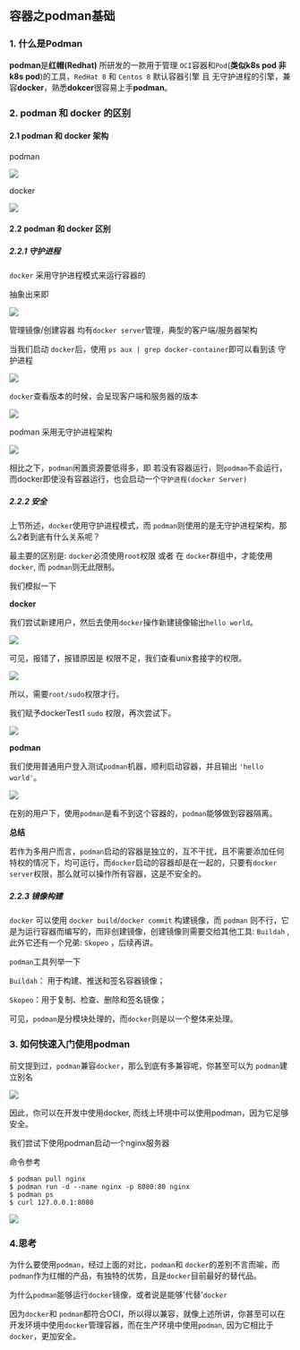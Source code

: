 ## 容器之podman基础

### 1. 什么是Podman

**podman**是**红帽(Redhat)** 所研发的一款用于管理 `OCI`容器和`Pod`(**类似k8s pod 非 k8s pod**)的工具，`RedHat 8` 和 `Centos 8` 默认容器引擎 且 无守护进程的引擎，兼容**docker**，熟悉**dokcer**很容易上手**podman**。

### 2. podman 和 docker 的区别

#### 2.1 podman 和 docker 架构

podman

![](img/learn_podman_1/2022-07-14-21-24-43-image.png)



docker

![](img/learn_podman_1/2022-07-14-21-24-54-image.png)



#### 2.2 podman 和 docker 区别

##### 2.2.1 守护进程

`docker` 采用守护进程模式来运行容器的

抽象出来即

![](img/learn_podman_1/2022-07-14-21-25-36-image.png)



管理镜像/创建容器 均有`docker server`管理，典型的客户端/服务器架构

当我们启动 `docker`后，使用 `ps aux | grep docker-container`即可以看到该 守护进程

![](img/learn_podman_1/2022-07-14-21-25-49-image.png)



`docker`查看版本的时候，会呈现客户端和服务器的版本

![](img/learn_podman_1/2022-07-14-21-25-58-image.png)



podman 采用无守护进程架构

![](img/learn_podman_1/2022-07-14-21-26-13-image.png)



相比之下，`podman`闲置资源要低得多，即 若没有容器运行，则`podman`不会运行，而docker即使没有容器运行，也会启动一个`守护进程(docker Server)`

##### 2.2.2 安全

上节所述，`docker`使用守护进程模式，而 `podman`则使用的是无守护进程架构，那么2者到底有什么关系呢？

最主要的区别是: `docker`必须使用`root`权限 或者 在 `docker`群组中，才能使用 `docker`, 而 `podman`则无此限制。

我们模拟一下

**docker**

我们尝试新建用户，然后去使用`docker`操作新建镜像输出`hello world`。

![](img/learn_podman_1/2022-07-14-21-26-33-image.png)



可见，报错了，报错原因是 权限不足，我们查看unix套接字的权限。

![](img/learn_podman_1/2022-07-14-21-26-50-image.png)



所以，需要`root/sudo`权限才行。

我们赋予dockerTest1 `sudo` 权限，再次尝试下。

![](img/learn_podman_1/2022-07-14-21-27-03-image.png)



**podman**

我们使用普通用户登入测试`podman`机器，顺利启动容器，并且输出 `'hello world'`。



![](img/learn_podman_1/2022-07-14-21-27-30-image.png)

在别的用户下，使用`podman`是看不到这个容器的，`podman`能够做到容器隔离。





**总结**

若作为多用户而言，`podman`启动的容器是独立的，互不干扰，且不需要添加任何特权的情况下，均可运行，而`docker`启动的容器却是在一起的，只要有`docker server`权限，那么就可以操作所有容器，这是不安全的。

##### 2.2.3 镜像构建

`docker` 可以使用 `docker build`/`docker commit` 构建镜像，而 `podman` 则不行，它是为运行容器而编写的，而非创建镜像，创建镜像则需要交给其他工具: `Buildah` , 此外它还有一个兄弟: `Skopeo` ，后续再讲。

`podman`工具列举一下

`Buildah`： 用于构建、推送和签名容器镜像；

`Skopeo`：用于复制、检查、删除和签名镜像；

可见，`podman`是分模块处理的，而`docker`则是以一个整体来处理。

### 3. 如何快速入门使用podman

前文提到过，`podman`兼容`docker`，那么到底有多兼容呢，你甚至可以为 `podman`建立别名

![](img/learn_podman_1/2022-07-14-21-27-55-image.png)

因此，你可以在开发中使用docker, 而线上环境中可以使用podman，因为它足够安全。

我们尝试下使用podman启动一个nginx服务器

命令参考

```
$ podman pull nginx
$ podman run -d --name nginx -p 8080:80 nginx
$ podman ps
$ curl 127.0.0.1:8080
```

![](img/learn_podman_1/2022-07-14-21-28-09-image.png)

### 4.思考

为什么要使用`podman`，经过上面的对比，`podman`和 `docker`的差别不言而喻，而`podman`作为红帽的产品，有独特的优势，且是`docker`目前最好的替代品。

为什么`podman`能够运行`docker`镜像，或者说是能够'代替'`docker`

因为`docker`和 `podman`都符合OCI，所以得以兼容，就像上述所讲，你甚至可以在开发环境中使用`docker`管理容器，而在生产环境中使用`podman`, 因为它相比于`docker`，更加安全。
